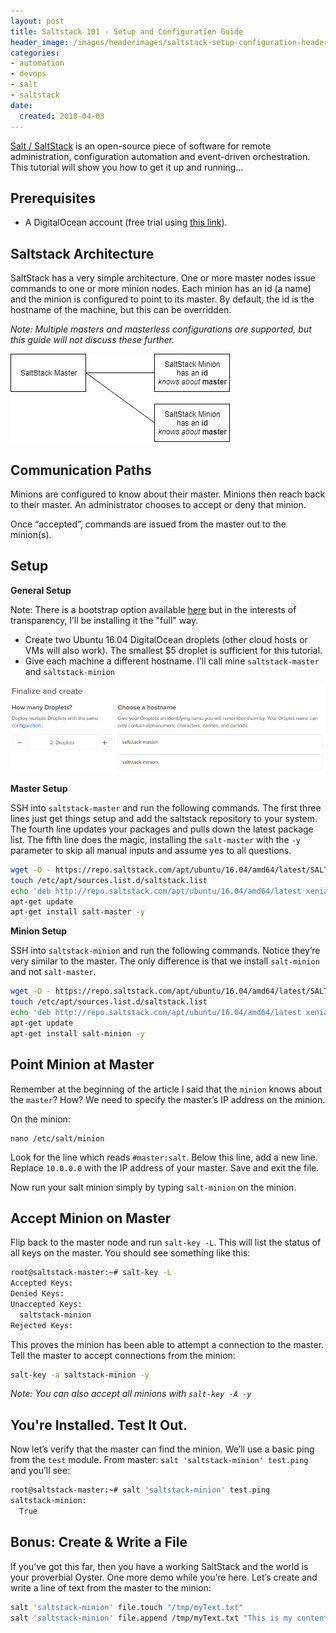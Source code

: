 ```yaml
---
layout: post
title: Saltstack 101 - Setup and Configuration Guide
header_image: /images/headerimages/saltstack-setup-configuration-header.png
categories:
- automation
- devops
- salt
- saltstack
date:
  created: 2018-04-03
---
```


[Salt / SaltStack](https://saltstack.com/salt-open-source/) is an open-source piece of software for remote administration, configuration automation and event-driven orchestration. This tutorial will show you how to get it up and running...

<!-- more -->

## Prerequisites

- A DigitalOcean account (free trial using [this link](https://m.do.co/c/fdf58b08514e)).

## Saltstack Architecture

SaltStack has a very simple architecture. One or more master nodes issue commands to one or more minion nodes.
Each minion has an id (a name) and the minion is configured to point to its master. By default, the id is the hostname of the machine, but this can be overridden.

_Note: Multiple masters and masterless configurations are supported, but this guide will not discuss these further._

![](../images/postimages/saltstack-setup-config-1.png)

## Communication Paths

Minions are configured to know about their master. Minions then reach back to their master. An administrator chooses to accept or deny that minion.

Once “accepted”, commands are issued from the master out to the minion(s).

## Setup

**General Setup**

Note: There is a bootstrap option available [here](https://repo.saltstack.com/) but in the interests of transparency, I’ll be installing it the "full" way.

- Create two Ubuntu 16.04 DigitalOcean droplets (other cloud hosts or VMs will also work). The smallest $5 droplet is sufficient for this tutorial.
- Give each machine a different hostname. I’ll call mine `saltstack-master` and `saltstack-minion`

![](../images/postimages/saltstack-setup-config-2.png)

**Master Setup**

SSH into `saltstack-master` and run the following commands. The first three lines just get things setup and add the saltstack repository to your system.
The fourth line updates your packages and pulls down the latest package list.
The fifth line does the magic, installing the `salt-master` with the `-y` parameter to skip all manual inputs and assume yes to all questions.

```bash
wget -O - https://repo.saltstack.com/apt/ubuntu/16.04/amd64/latest/SALTSTACK-GPG-KEY.pub | apt-key add -
touch /etc/apt/sources.list.d/saltstack.list
echo 'deb http://repo.saltstack.com/apt/ubuntu/16.04/amd64/latest xenial main'| tee -a /etc/apt/sources.list.d/saltstack.list
apt-get update
apt-get install salt-master -y    
```

**Minion Setup**

SSH into `saltstack-minion` and run the following commands. Notice they’re very similar to the master.
The only difference is that we install `salt-minion` and not `salt-master`.

```bash
wget -O - https://repo.saltstack.com/apt/ubuntu/16.04/amd64/latest/SALTSTACK-GPG-KEY.pub | apt-key add -
touch /etc/apt/sources.list.d/saltstack.list
echo 'deb http://repo.saltstack.com/apt/ubuntu/16.04/amd64/latest xenial main'| tee -a /etc/apt/sources.list.d/saltstack.list
apt-get update
apt-get install salt-minion -y
```

## Point Minion at Master

Remember at the beginning of the article I said that the `minion` knows about the `master`? How? We need to specify the master’s IP address on the minion.

On the minion:

```
nano /etc/salt/minion
```

Look for the line which reads `#master:salt`. Below this line, add a new line. Replace `10.0.0.0` with the IP address of your master. Save and exit the file.

Now run your salt minion simply by typing `salt-minion` on the minion.

## Accept Minion on Master

Flip back to the master node and run `salt-key -L`. This will list the status of all keys on the master.
You should see something like this:

```bash
root@saltstack-master:~# salt-key -L
Accepted Keys:
Denied Keys:
Unaccepted Keys:
  saltstack-minion
Rejected Keys:
```

This proves the minion has been able to attempt a connection to the master. Tell the master to accept connections from the minion:

```bash
salt-key -a saltstack-minion -y
```

_Note: You can also accept all minions with `salt-key -A -y`_

## You're Installed. Test It Out.

Now let’s verify that the master can find the minion. We’ll use a basic ping from the `test` module.
From master: `salt 'saltstack-minion' test.ping` and you’ll see:

```bash
root@saltstack-master:~# salt 'saltstack-minion' test.ping
saltstack-minion:
  True
```

## Bonus: Create & Write a File

If you’ve got this far, then you have a working SaltStack and the world is your proverbial Oyster.
One more demo while you’re here. Let’s create and write a line of text from the master to the minion:

```bash
salt 'saltstack-minion' file.touch "/tmp/myText.txt"
salt 'saltstack-minion' file.append /tmp/myText.txt "This is my content..."
```













